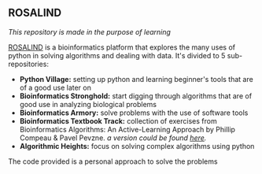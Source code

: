 ## ROSALIND

*This repository is made in the purpose of learning*

[ROSALIND](https://rosalind.info/about/) is a bioinformatics platform that explores the many uses of python in solving algorithms and dealing with data.
It's divided to 5 sub-repositories:
- **Python Village:** setting up python and learning beginner's tools that are of a good use later on
- **Bioinformatics Stronghold:** start digging through algorithms that are of good use in analyzing biological problems
- **Bioinformatics Armory:** solve problems with the use of software tools
- **Bioinformatics Textbook Track:** collection of exercises from Bioinformatics Algorithms: An Active-Learning Approach by Phillip Compeau & Pavel Pevzne.
*a version could be found [here](https://stepic.org).*
- **Algorithmic Heights:** focus on solving complex algorithms using python

The code provided is a personal approach to solve the problems
